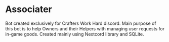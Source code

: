 # Associater
Bot created exclusively for Crafters Work Hard discord. 
Main purpose of this bot is to help Owners and their Helpers with managing user requests for in-game goods.
Created mainly using Nextcord library and SQLite.
